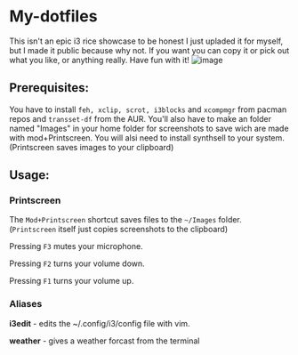 # My-dotfiles
This isn't an epic i3 rice showcase to be honest I just upladed it for myself, but I made it public because why not.
If you want you can copy it or pick out what you like, or anything really. Have fun with it!
![image](https://user-images.githubusercontent.com/60364668/175826526-ac0359a3-0d5f-4caf-baca-ee20e0c17409.png)
## Prerequisites:
You have to install `feh, xclip, scrot, i3blocks` and `xcompmgr` from pacman repos and `transset-df` from the AUR.
You'll also have to make an folder named "Images" in your home folder for screenshots to save wich are made with mod+Printscreen. You will alsi need to install synthsell to your system.
(Printscreen saves images to your clipboard)
## Usage:
### Printscreen
The `Mod+Printscreen` shortcut saves files to the `~/Images` folder. (`Printscreen` itself just copies screenshots to the clipboard)

Pressing `F3` mutes your microphone.

Pressing `F2` turns your volume down.

Pressing `F1` turns your volume up.
### Aliases
**i3edit** - edits the ~/.config/i3/config file with vim.

**weather** - gives a weather forcast from the terminal
